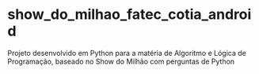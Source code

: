 # show_do_milhao_fatec_cotia_android
Projeto desenvolvido em Python para a matéria de Algoritmo e Lógica de Programação, baseado no Show do Milhão com perguntas de Python
